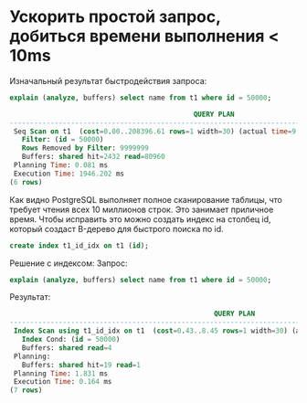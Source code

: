 # Ускорить простой запрос, добиться времени выполнения < 10ms

Изначальный результат быстродействия запроса:
``` sql 
explain (analyze, buffers) select name from t1 where id = 50000;
```
``` sql 
                                             QUERY PLAN
-----------------------------------------------------------------------------------------------------
 Seq Scan on t1  (cost=0.00..208396.61 rows=1 width=30) (actual time=9.798..1946.181 rows=1 loops=1)
   Filter: (id = 50000)
   Rows Removed by Filter: 9999999
   Buffers: shared hit=2432 read=80960
 Planning Time: 0.081 ms
 Execution Time: 1946.202 ms
(6 rows)
```

Как видно PostgreSQL выполняет полное сканирование таблицы, что требует чтения всех 10 миллионов строк. Это занимает приличное время.
Чтобы исправить это можно создать индекс на столбец id, который создаст B-дерево для быстрого поиска по id.

``` sql
create index t1_id_idx on t1 (id);
```
Решение с индексом:
Запрос:
``` sql
explain (analyze, buffers) select name from t1 where id = 50000;
```
Результат:
``` sql 
                                                  QUERY PLAN
---------------------------------------------------------------------------------------------------------------
 Index Scan using t1_id_idx on t1  (cost=0.43..8.45 rows=1 width=30) (actual time=0.130..0.132 rows=1 loops=1)
   Index Cond: (id = 50000)
   Buffers: shared read=4
 Planning:
   Buffers: shared hit=19 read=1
 Planning Time: 1.831 ms
 Execution Time: 0.164 ms
(7 rows)
```


